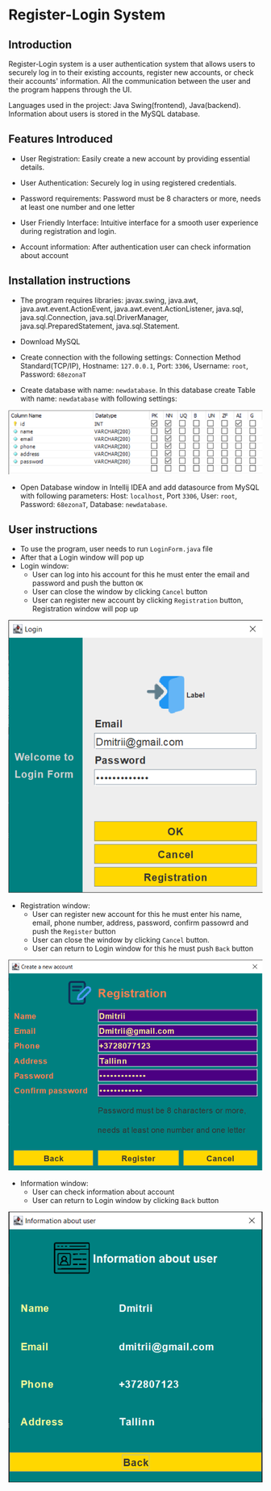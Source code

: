 # Register-Login System

## Introduction

Register-Login system  is a user authentication system that allows users to securely log in to their existing accounts, register new accounts, or check their accounts' information. All the communication between the user and the program happens through the UI.

Languages used in the project: Java Swing(frontend), Java(backend).
Information about users is stored in the MySQL database.

## Features Introduced

- User Registration: Easily create a new account by providing essential details.

- User Authentication: Securely log in using registered credentials.

- Password requirements: Password must be 8 characters or more, needs at least one number and one letter

- User Friendly Interface: Intuitive interface for a smooth user experience during registration and login.

- Account information: After authentication user can check information about account

## Installation instructions

- The program requires libraries: javax.swing, java.awt, java.awt.event.ActionEvent, java.awt.event.ActionListener, java.sql, java.sql.Connection, java.sql.DriverManager, java.sql.PreparedStatement, java.sql.Statement.

- Download MySQL

- Create connection with the following settings: Connection Method Standard(TCP/IP), Hostname: `127.0.0.1`, Port: `3306`, Username: `root`, Password: `68ezonaT`
- Create database with name: `newdatabase`. In this database create Table with name: `newdatabase` with following settings: 

![TableSettings.png](docs/TabkeSettings.png)

- Open Database window in Intellij IDEA and add datasource from MySQL with following parameters: Host: `localhost`, Port `3306`, User: `root`, Password: `68ezonaT`, Database: `newdatabase`.

## User instructions

- To use the program, user needs to run `LoginForm.java` file
- After that a Login window will pop up
- Login window:
   - User can log into his account for this he must enter the email and password and push the button `OK`
   - User can close the window by clicking `Cancel` button
   - User can register new account by clicking `Registration` button, Registration window will pop up
  
![LoginWindow.png](docs/LoginWindow.png)
- Registration window: 
   - User can register new account for this he must enter his name, email, phone number, address, password, confirm passowrd and push the `Register` button
   - User can close the window by clicking `Cancel` button.
   - User can return to Login window for this he must push `Back` button

![RegistrationWindow.png](docs/RegistrationWindow.png)
- Information window:
   - User can check information about account
   - User can return to Login window by clicking `Back` button

![InformationWindow.png](docs/InformationWindow.png)
  